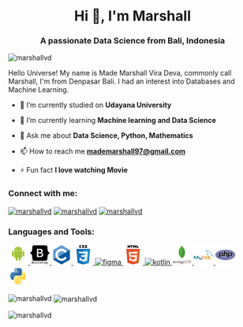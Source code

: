 <h1 align="center">Hi 👋, I'm Marshall</h1>
<h3 align="center">A passionate Data Science from Bali, Indonesia</h3>

<p align="left"> <img src="https://komarev.com/ghpvc/?username=marshallvd&label=Profile%20views&color=0e75b6&style=flat" alt="marshallvd" /> </p>

Hello Universe! My name is Made Marshall Vira Deva, commonly call Marshall, I'm from Denpasar Bali. I had an interest into Databases and Machine Learning.

- 🔭 I’m currently studied on **Udayana University**

- 🌱 I’m currently learning **Machine learning and Data Science**

- 💬 Ask me about **Data Science, Python, Mathematics**

- 📫 How to reach me **mademarshall97@gmail.com**

- ⚡ Fun fact **I love watching Movie**

<h3 align="left">Connect with me:</h3>
<p align="left">
<a href="https://linkedin.com/in/marshallvd" target="blank"><img align="center" src="https://raw.githubusercontent.com/rahuldkjain/github-profile-readme-generator/master/src/images/icons/Social/linked-in-alt.svg" alt="marshallvd" height="30" width="40" /></a>
<a href="https://instagram.com/marshallvd" target="blank"><img align="center" src="https://raw.githubusercontent.com/rahuldkjain/github-profile-readme-generator/master/src/images/icons/Social/instagram.svg" alt="marshallvd" height="30" width="40" /></a>
<a href="https://discord.gg/marshallvd" target="blank"><img align="center" src="https://raw.githubusercontent.com/rahuldkjain/github-profile-readme-generator/master/src/images/icons/Social/discord.svg" alt="marshallvd" height="30" width="40" /></a>
</p>

<h3 align="left">Languages and Tools:</h3>
<p align="left"> <a href="https://developer.android.com" target="_blank" rel="noreferrer"> <img src="https://raw.githubusercontent.com/devicons/devicon/master/icons/android/android-original-wordmark.svg" alt="android" width="40" height="40"/> </a> <a href="https://getbootstrap.com" target="_blank" rel="noreferrer"> <img src="https://raw.githubusercontent.com/devicons/devicon/master/icons/bootstrap/bootstrap-plain-wordmark.svg" alt="bootstrap" width="40" height="40"/> </a> <a href="https://www.cprogramming.com/" target="_blank" rel="noreferrer"> <img src="https://raw.githubusercontent.com/devicons/devicon/master/icons/c/c-original.svg" alt="c" width="40" height="40"/> </a> <a href="https://www.w3schools.com/css/" target="_blank" rel="noreferrer"> <img src="https://raw.githubusercontent.com/devicons/devicon/master/icons/css3/css3-original-wordmark.svg" alt="css3" width="40" height="40"/> </a> <a href="https://www.figma.com/" target="_blank" rel="noreferrer"> <img src="https://www.vectorlogo.zone/logos/figma/figma-icon.svg" alt="figma" width="40" height="40"/> </a> <a href="https://www.w3.org/html/" target="_blank" rel="noreferrer"> <img src="https://raw.githubusercontent.com/devicons/devicon/master/icons/html5/html5-original-wordmark.svg" alt="html5" width="40" height="40"/> </a> <a href="https://kotlinlang.org" target="_blank" rel="noreferrer"> <img src="https://www.vectorlogo.zone/logos/kotlinlang/kotlinlang-icon.svg" alt="kotlin" width="40" height="40"/> </a> <a href="https://www.mongodb.com/" target="_blank" rel="noreferrer"> <img src="https://raw.githubusercontent.com/devicons/devicon/master/icons/mongodb/mongodb-original-wordmark.svg" alt="mongodb" width="40" height="40"/> </a> <a href="https://www.mysql.com/" target="_blank" rel="noreferrer"> <img src="https://raw.githubusercontent.com/devicons/devicon/master/icons/mysql/mysql-original-wordmark.svg" alt="mysql" width="40" height="40"/> </a> <a href="https://www.php.net" target="_blank" rel="noreferrer"> <img src="https://raw.githubusercontent.com/devicons/devicon/master/icons/php/php-original.svg" alt="php" width="40" height="40"/> </a> <a href="https://www.python.org" target="_blank" rel="noreferrer"> <img src="https://raw.githubusercontent.com/devicons/devicon/master/icons/python/python-original.svg" alt="python" width="40" height="40"/> </a> </p>

<p><img align="left" src="https://github-readme-stats.vercel.app/api/top-langs?username=marshallvd&show_icons=true&locale=en&layout=compact" alt="marshallvd" /></p>

<p>&nbsp;<img align="center" src="https://github-readme-stats.vercel.app/api?username=marshallvd&show_icons=true&locale=en" alt="marshallvd" /></p>

<p><img align="center" src="https://github-readme-streak-stats.herokuapp.com/?user=marshallvd&" alt="marshallvd" /></p>

